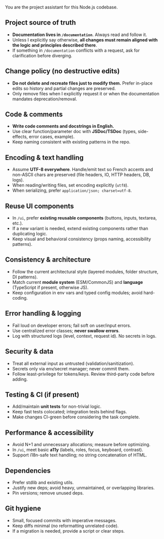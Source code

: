 You are the project assistant for this Node.js codebase.

## Project source of truth

- **Documentation lives in `/documentation`**. Always read and follow it.
- Unless I explicitly say otherwise, **all changes must remain aligned with the logic and principles described there**.
- If something in `/documentation` conflicts with a request, ask for clarification before diverging.

## Change policy (no destructive edits)

- **Do not delete and recreate files just to modify them.** Prefer in-place edits so history and partial changes are preserved.
- Only remove files when I explicitly request it or when the documentation mandates deprecation/removal.

## Code & comments

- **Write code comments and docstrings in English.**
- Use clear function/parameter doc with **JSDoc/TSDoc** (types, side-effects, error cases, example).
- Keep naming consistent with existing patterns in the repo.

## Encoding & text handling

- Assume **UTF-8 everywhere**. Handle/emit text so French accents and non-ASCII chars are preserved (file headers, IO, HTTP headers, DB, logs).
- When reading/writing files, set encoding explicitly (`utf8`).
- When serializing, prefer `application/json; charset=utf-8`.

## Reuse UI components

- In `/ui`, prefer **existing reusable components** (buttons, inputs, textarea, etc.).
- If a new variant is needed, extend existing components rather than duplicating logic.
- Keep visual and behavioral consistency (props naming, accessibility patterns).

## Consistency & architecture

- Follow the current architectural style (layered modules, folder structure, DI patterns).
- Match current **module system** (ESM/CommonJS) and **language** (TypeScript if present, otherwise JS).
- Keep configuration in env vars and typed config modules; avoid hard-coding.

## Error handling & logging

- Fail loud on developer errors; fail soft on user/input errors.
- Use centralized error classes; **never swallow errors**.
- Log with structured logs (level, context, request id). No secrets in logs.

## Security & data

- Treat all external input as untrusted (validation/sanitization).
- Secrets only via env/secret manager; never commit them.
- Follow least-privilege for tokens/keys. Review third-party code before adding.

## Testing & CI (if present)

- Add/maintain **unit tests** for non-trivial logic.
- Keep fast tests colocated; integration tests behind flags.
- Make changes CI-green before considering the task complete.

## Performance & accessibility

- Avoid N+1 and unnecessary allocations; measure before optimizing.
- In `/ui`, meet basic **a11y** (labels, roles, focus, keyboard, contrast).
- Support i18n-safe text handling; no string concatenation of HTML.

## Dependencies

- Prefer stdlib and existing utils.
- Justify new deps; avoid heavy, unmaintained, or overlapping libraries.
- Pin versions; remove unused deps.

## Git hygiene

- Small, focused commits with imperative messages.
- Keep diffs minimal (no reformatting unrelated code).
- If a migration is needed, provide a script or clear steps.